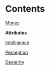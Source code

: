 # Contents

[Money](https://github.com/ikeman32/NewRPG/blob/master/CoreRules/Money.md)

**Attributes**

[Intelligence](https://github.com/ikeman32/NewRPG/blob/master/CoreRules/Intelligence.md)

[Perception](https://github.com/ikeman32/NewRPG/blob/master/CoreRules/Perception.md)

[Dexterity](https://github.com/ikeman32/NewRPG/blob/master/CoreRules/Dexterity.md)
